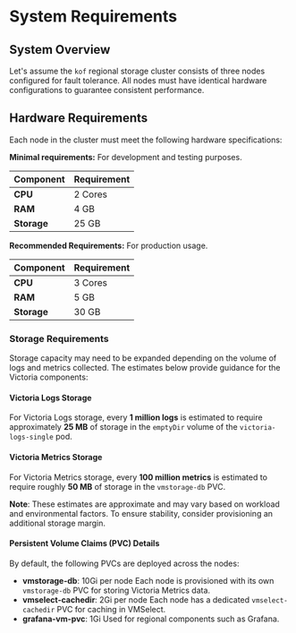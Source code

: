 # System Requirements

## System Overview

Let's assume the `kof` regional storage cluster consists of three nodes configured for fault tolerance.
All nodes must have identical hardware configurations to guarantee consistent performance.

## Hardware Requirements

Each node in the cluster must meet the following hardware specifications:

**Minimal requirements:**
For development and testing purposes.

| Component   | Requirement |
| ----------- | ----------- |
| **CPU**     | 2 Cores     |
| **RAM**     | 4 GB        |
| **Storage** | 25 GB       |

**Recommended Requirements:**
For production usage.

| Component   | Requirement |
| ----------- | ----------- |
| **CPU**     | 3 Cores     |
| **RAM**     | 5 GB        |
| **Storage** | 30 GB       |

### Storage Requirements

Storage capacity may need to be expanded depending on the volume of logs and metrics collected. The estimates below provide guidance for the Victoria components:

#### Victoria Logs Storage

For Victoria Logs storage, every **1 million logs** is estimated to require approximately **25 MB** of storage in the `emptyDir` volume of the `victoria-logs-single` pod.

#### Victoria Metrics Storage

For Victoria Metrics storage, every **100 million metrics** is estimated to require roughly **50 MB** of storage in the `vmstorage-db` PVC.

**Note**: These estimates are approximate and may vary based on workload and environmental factors. To ensure stability, consider provisioning an additional storage margin.

#### Persistent Volume Claims (PVC) Details

By default, the following PVCs are deployed across the nodes:

* **vmstorage-db**: 10Gi per node
Each node is provisioned with its own `vmstorage-db` PVC for storing Victoria Metrics data.
* **vmselect-cachedir**: 2Gi per node
Each node has a dedicated `vmselect-cachedir` PVC for caching in VMSelect.
* **grafana-vm-pvc**: 1Gi
Used for regional components such as Grafana.
